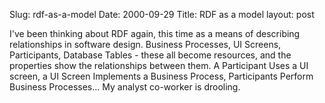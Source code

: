 Slug: rdf-as-a-model
Date: 2000-09-29
Title: RDF as a model
layout: post

I&#39;ve been thinking about RDF again, this time as a means of describing relationships in software design. Business Processes, UI Screens, Participants, Database Tables - these all become resources, and the properties show the relationships between them. A Participant Uses a UI screen, a UI Screen Implements a Business Process, Participants Perform Business Processes... My analyst co-worker is drooling.

